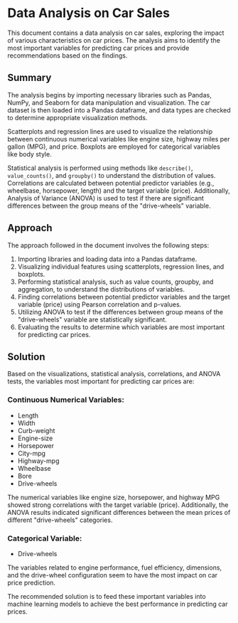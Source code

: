 # Data Analysis on Car Sales

This document contains a data analysis on car sales, exploring the impact of various characteristics on car prices. The analysis aims to identify the most important variables for predicting car prices and provide recommendations based on the findings.

## Summary

The analysis begins by importing necessary libraries such as Pandas, NumPy, and Seaborn for data manipulation and visualization. The car dataset is then loaded into a Pandas dataframe, and data types are checked to determine appropriate visualization methods.

Scatterplots and regression lines are used to visualize the relationship between continuous numerical variables like engine size, highway miles per gallon (MPG), and price. Boxplots are employed for categorical variables like body style.

Statistical analysis is performed using methods like `describe()`, `value_counts()`, and `groupby()` to understand the distribution of values. Correlations are calculated between potential predictor variables (e.g., wheelbase, horsepower, length) and the target variable (price). Additionally, Analysis of Variance (ANOVA) is used to test if there are significant differences between the group means of the "drive-wheels" variable.

## Approach

The approach followed in the document involves the following steps:

1. Importing libraries and loading data into a Pandas dataframe.
2. Visualizing individual features using scatterplots, regression lines, and boxplots.
3. Performing statistical analysis, such as value counts, groupby, and aggregation, to understand the distributions of variables.
4. Finding correlations between potential predictor variables and the target variable (price) using Pearson correlation and p-values.
5. Utilizing ANOVA to test if the differences between group means of the "drive-wheels" variable are statistically significant.
6. Evaluating the results to determine which variables are most important for predicting car prices.

## Solution

Based on the visualizations, statistical analysis, correlations, and ANOVA tests, the variables most important for predicting car prices are:

### Continuous Numerical Variables:
- Length
- Width
- Curb-weight
- Engine-size
- Horsepower
- City-mpg
- Highway-mpg
- Wheelbase
- Bore
- Drive-wheels

The numerical variables like engine size, horsepower, and highway MPG showed strong correlations with the target variable (price). Additionally, the ANOVA results indicated significant differences between the mean prices of different "drive-wheels" categories.

### Categorical Variable:
- Drive-wheels

The variables related to engine performance, fuel efficiency, dimensions, and the drive-wheel configuration seem to have the most impact on car price prediction.

The recommended solution is to feed these important variables into machine learning models to achieve the best performance in predicting car prices.
